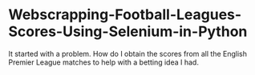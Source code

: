 # Webscrapping-Football-Leagues-Scores-Using-Selenium-in-Python
It started with a problem. How do I obtain the scores from all the English Premier League matches to help with a betting idea I had. 
